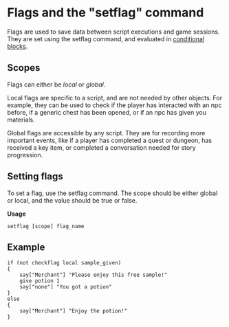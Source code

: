 # Flags and the "setflag" command

Flags are used to save data between script executions and game sessions. They are set using the setflag command, and evaluated in [conditional blocks](conditional.md).

## Scopes
Flags can either be *local* or *global*.

Local flags are specific to a script, and are not needed by other objects. For example, they can be used to check if the player has interacted with an npc before, if a generic chest has been opened, or if an npc has given you materials.

Global flags are accessible by any script. They are for recording more important events, like if a player has completed a quest or dungeon, has received a key item, or completed a conversation needed for story progression.

## Setting flags
To set a flag, use the setflag command. The scope should be either global or local, and the value should be true or false.

**Usage**

    setflag [scope] flag_name

## Example

    if (not checkflag local sample_given)
    {
        say["Merchant"] "Please enjoy this free sample!"
        give potion 1
        say["none"] "You got a potion"
    }
    else
    {
        say["Merchant"] "Enjoy the potion!"
    }